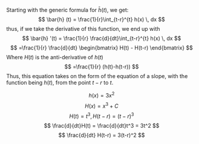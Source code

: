 Starting with the generic formula for $\bar{h} (t)$, we get:
$$
\bar{h} (t) = \frac{1}{r}\int_{t-r}^{t} h(x) \, dx 
$$
thus, if we take the derivative of this function, we end up with
$$
\bar{h} '(t) = \frac{1}{r} \frac{d}{dt}\int_{t-r}^{t} h(x) \, dx  
$$
$$
=\frac{1}{r} \frac{d}{dt} \begin{bmatrix}
H(t) - H(t-r)
\end{bmatrix}
$$
Where $H(t)$ is the anti-derivative of $h(t)$
$$
=\frac{1}{r} (h(t)-h(t-r))
$$
Thus, this equation takes on the form of the equation of a slope, with the function being $h(t)$, from the point $t-r$ to $t$.



$$
h(x) =  3x^2
$$
$$
H(x) = x^3+C
$$
$$
H(t) = t^3, H(t-r) = (t-r)^3
$$
$$
\frac{d}{dt}H(t) = \frac{d}{dt}t^3 =  3t^2
$$
$$
\frac{d}{dt} H(t-r) = 3(t-r)^2
$$
